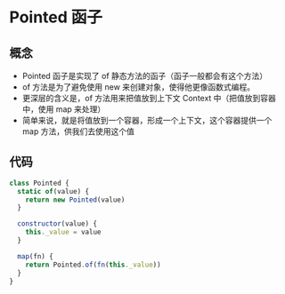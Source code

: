 # Pointed 函子
## 概念
- Pointed 函子是实现了 of 静态方法的函子（函子一般都会有这个方法）
- of 方法是为了避免使用 new 来创建对象，使得他更像函数式编程。
- 更深层的含义是，of 方法用来把值放到上下文 Context 中（把值放到容器中，使用 map 来处理）
- 简单来说，就是将值放到一个容器，形成一个上下文，这个容器提供一个 map 方法，供我们去使用这个值

## 代码
```js
class Pointed {
  static of(value) {
    return new Pointed(value)
  }

  constructor(value) {
    this._value = value
  }

  map(fn) {
    return Pointed.of(fn(this._value))
  }
}
```
